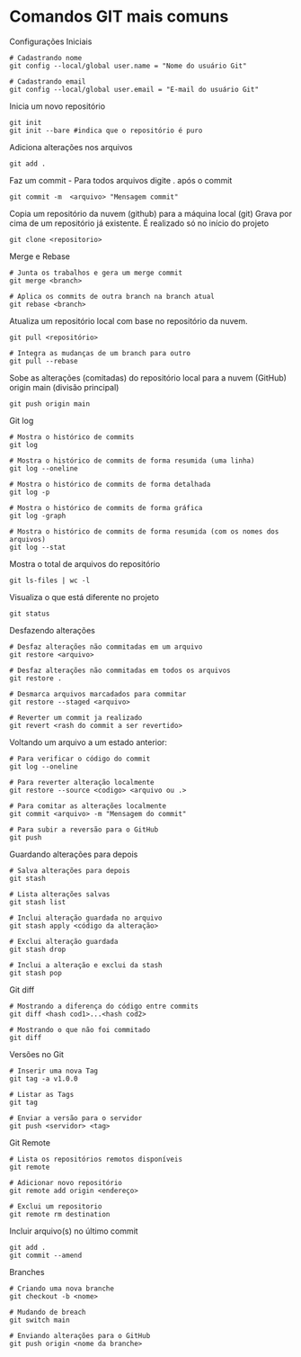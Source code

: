 # Comandos GIT mais comuns

Configurações Iniciais
```
# Cadastrando nome
git config --local/global user.name = "Nome do usuário Git" 

# Cadastrando email
git config --local/global user.email = "E-mail do usuário Git"

```

Inicia um novo repositório
```
git init
git init --bare #indica que o repositório é puro
```

Adiciona alterações nos arquivos
```
git add .
```

Faz um commit - Para todos arquivos digite . após o commit
```
git commit -m  <arquivo> "Mensagem commit"
```

Copia um repositório da nuvem (github) para a máquina local (git)
Grava por cima de um repositório já existente.
É realizado só no início do projeto
```
git clone <repositorio>
```

Merge e Rebase
```
# Junta os trabalhos e gera um merge commit
git merge <branch>

# Aplica os commits de outra branch na branch atual
git rebase <branch>
```

Atualiza um repositório local com base no repositório da nuvem.
```
git pull <repositório>

# Integra as mudanças de um branch para outro
git pull --rebase
```

Sobe as alterações (comitadas) do repositório local para a nuvem (GitHub)
origin main (divisão principal)
```
git push origin main
```

Git log
```
# Mostra o histórico de commits
git log

# Mostra o histórico de commits de forma resumida (uma linha)
git log --oneline

# Mostra o histórico de commits de forma detalhada
git log -p

# Mostra o histórico de commits de forma gráfica
git log -graph

# Mostra o histórico de commits de forma resumida (com os nomes dos arquivos)
git log --stat
```

Mostra o total de arquivos do repositório
```
git ls-files | wc -l
```

Visualiza o que está diferente no projeto
```
git status
```

Desfazendo alterações
```
# Desfaz alterações não commitadas em um arquivo
git restore <arquivo>

# Desfaz alterações não commitadas em todos os arquivos
git restore .

# Desmarca arquivos marcadados para commitar
git restore --staged <arquivo>

# Reverter um commit ja realizado
git revert <rash do commit a ser revertido>
```

Voltando um arquivo a um estado anterior:
```
# Para verificar o código do commit
git log --oneline

# Para reverter alteração localmente
git restore --source <codigo> <arquivo ou .>

# Para comitar as alterações localmente
git commit <arquivo> -m "Mensagem do commit"

# Para subir a reversão para o GitHub
git push
```

Guardando alterações para depois
```
# Salva alterações para depois
git stash

# Lista alterações salvas
git stash list

# Inclui alteração guardada no arquivo
git stash apply <código da alteração>

# Exclui alteração guardada
git stash drop

# Inclui a alteração e exclui da stash
git stash pop
```

Git diff
```
# Mostrando a diferença do código entre commits
git diff <hash cod1>...<hash cod2>

# Mostrando o que não foi commitado
git diff
```

Versões no Git
```
# Inserir uma nova Tag
git tag -a v1.0.0

# Listar as Tags
git tag

# Enviar a versão para o servidor
git push <servidor> <tag>
```

Git Remote
```
# Lista os repositórios remotos disponíveis
git remote

# Adicionar novo repositório
git remote add origin <endereço>

# Exclui um repositorio
git remote rm destination
```


Incluir arquivo(s) no último commit
```
git add .
git commit --amend
```

Branches
```
# Criando uma nova branche
git checkout -b <nome>

# Mudando de breach
git switch main

# Enviando alterações para o GitHub
git push origin <nome da branche>

```
